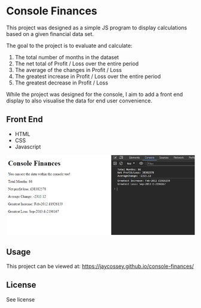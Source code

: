 # Console Finances

This project was designed as a simple JS program to display calculations based on a given financial data set. 

The goal to the project is to evaluate and calculate:

1. The total number of months in the dataset
2. The net total of Profit / Loss over the entire period
3. The average of the changes in Profit / Loss
4. The greatest increase in Profit / Loss over the entire period
5. The greatest decrease in Profit / Loss

While the project was designed for the console, I aim to add a front end display to also visualise the data for end user convenience.

## Front End

- HTML
- CSS
- Javascript


![Screenshot](./assets/images/screenshot.PNG)

## Usage 

This project can be viewed at: 
https://jaycossey.github.io/console-finances/

## License

See license
